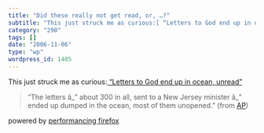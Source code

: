 ```yaml
---
title: "Did these really not get read, or, …?"
subtitle: "This just struck me as curious:[ “Letters to God end up in ocean, unread”](http://news.yahoo.com/s/a..."
category: "298"
tags: []
date: "2006-11-06"
type: "wp"
wordpress_id: 1405
---
```

This just struck me as curious:[ “Letters to God end up in ocean, unread”](http://news.yahoo.com/s/ap/20061103/ap_on_re_us/unanswered_prayers_7)
> “The letters â_” about 300 in all, sent to a New Jersey minister â_” ended up dumped in the ocean, most of them unopened.” (from [AP](http://news.yahoo.com/s/ap/20061103/ap_on_re_us/unanswered_prayers_7))

powered by [performancing firefox](http://performancing.com/firefox)